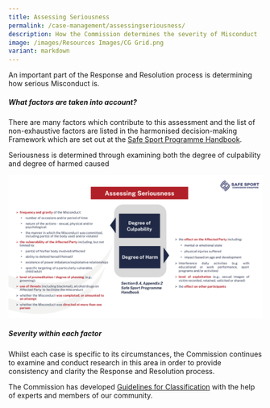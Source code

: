 ```yaml
---
title: Assessing Seriousness
permalink: /case-management/assessingseriousness/
description: How the Commission determines the severity of Misconduct
image: /images/Resources Images/CG Grid.png
variant: markdown
---
```

An important part of the Response and Resolution process is determining how serious Misconduct is. 

##### **What factors are taken into account?**

There are many factors which contribute to this assessment and the list of non-exhaustive factors are listed in the harmonised decision-making Framework which are set out at the [Safe Sport Programme Handbook](https://www.safesport.sg/case-management/service/).

Seriousness is determined through examining both the degree of culpability and degree of harmed caused

![](/images/assessmentofseriousness.png)


##### **Severity within each factor**

Whilst each case is specific to its circumstances, the Commission continues to examine and conduct research in this area in order to provide consistency and clarity the Response and Resolution process. 

The Commission has developed  [Guidelines for Classification](https://www.safesport.sg/resources/projects/classification/) with the help of experts and members of our community.